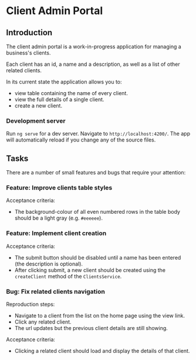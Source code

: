 # Client Admin Portal

## Introduction

The client admin portal is a work-in-progress application for managing a business's clients. 

Each client has an id, a name and a description, as well as a list of other related clients.

In its current state the application allows you to:
- view table containing the name of every client.
- view the full details of a single client.
- create a new client.

### Development server

Run `ng serve` for a dev server. Navigate to `http://localhost:4200/`. The app will automatically reload if you change any of the source files.

## Tasks

There are a number of small features and bugs that require your attention:

### Feature: Improve clients table styles

Acceptance criteria:
- The background-colour of all even numbered rows in the table body should be a light gray (e.g. `#eeeeee`).

### Feature: Implement client creation 

Acceptance criteria:
- The submit button should be disabled until a name has been entered (the description is optional).
- After clicking submit, a new client should be created using the `createClient` method of the `ClientsService`. 

### Bug: Fix related clients navigation

Reproduction steps:
- Navigate to a client from the list on the home page using the view link.
- Click any related client.
- The url updates but the previous client details are still showing.

Acceptance criteria:
- Clicking a related client should load and display the details of that client.